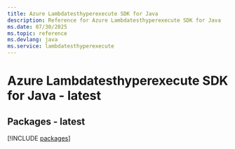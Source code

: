 ```yaml
---
title: Azure Lambdatesthyperexecute SDK for Java
description: Reference for Azure Lambdatesthyperexecute SDK for Java
ms.date: 07/30/2025
ms.topic: reference
ms.devlang: java
ms.service: lambdatesthyperexecute
---
```

# Azure Lambdatesthyperexecute SDK for Java - latest
## Packages - latest
[!INCLUDE [packages](lambdatesthyperexecute-index.md)]
